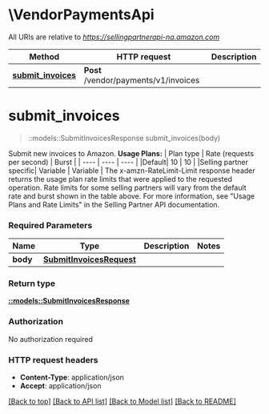 # \VendorPaymentsApi

All URIs are relative to *https://sellingpartnerapi-na.amazon.com*

Method | HTTP request | Description
------------- | ------------- | -------------
[**submit_invoices**](VendorPaymentsApi.md#submit_invoices) | **Post** /vendor/payments/v1/invoices | 


# **submit_invoices**
> ::models::SubmitInvoicesResponse submit_invoices(body)


Submit new invoices to Amazon.  **Usage Plans:**  | Plan type | Rate (requests per second) | Burst | | ---- | ---- | ---- | |Default| 10 | 10 | |Selling partner specific| Variable | Variable |  The x-amzn-RateLimit-Limit response header returns the usage plan rate limits that were applied to the requested operation. Rate limits for some selling partners will vary from the default rate and burst shown in the table above. For more information, see \"Usage Plans and Rate Limits\" in the Selling Partner API documentation.

### Required Parameters

Name | Type | Description  | Notes
------------- | ------------- | ------------- | -------------
  **body** | [**SubmitInvoicesRequest**](SubmitInvoicesRequest.md)|  | 

### Return type

[**::models::SubmitInvoicesResponse**](SubmitInvoicesResponse.md)

### Authorization

No authorization required

### HTTP request headers

 - **Content-Type**: application/json
 - **Accept**: application/json

[[Back to top]](#) [[Back to API list]](../README.md#documentation-for-api-endpoints) [[Back to Model list]](../README.md#documentation-for-models) [[Back to README]](../README.md)

